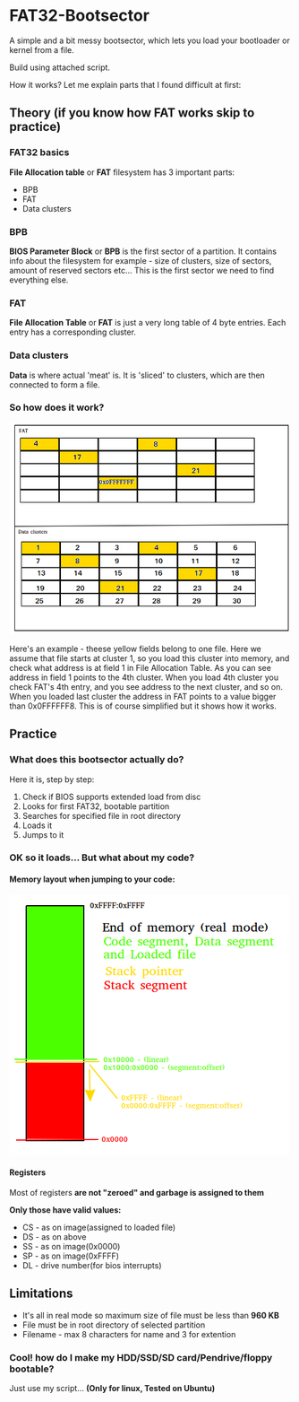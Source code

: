 # FAT32-Bootsector

A simple and a bit messy bootsector, which lets you load your bootloader or kernel from a file.

Build using attached script.

How it works? Let me explain parts that I found difficult at first:

## Theory (if you know how FAT works skip to practice)

### FAT32 basics


**File Allocation table** or **FAT** filesystem has 3 important parts:
+ BPB
+ FAT
+ Data clusters

### BPB

**BIOS Parameter Block** or **BPB** is the first sector of a partition. It contains info about the filesystem for example - size of clusters, size of sectors, amount of reserved sectors etc...
This is the first sector we need to find everything else.

### FAT

**File Allocation Table** or **FAT** is just a very long table of 4 byte entries. Each entry has a corresponding cluster.

### Data clusters

**Data** is where actual 'meat' is. It is 'sliced' to clusters, which are then connected to form a file.

### So how does it work?

![alt text](https://github.com/TebexPL/FAT32-Bootsector/blob/master/doc/fathowto.png "FAT_howto")

Here's an example - theese yellow fields belong to one file. Here we assume that file starts at cluster 1, so you load this cluster into memory, and check what address is at field 1 in File Allocation Table. As you can see address in field 1 points to the 4th cluster. When you load 4th cluster you check FAT's 4th entry, and you see address to the next cluster, and so on. When you loaded last cluster the address in FAT points to a value bigger than 0x0FFFFFF8. This is of course simplified but it shows how it works.

## Practice

### What does this bootsector actually do?

Here it is, step by step:

1. Check if BIOS supports extended load from disc
2. Looks for first FAT32, bootable partition
3. Searches for specified file in root directory
4. Loads it
5. Jumps to it

### OK so it loads... But what about my code? 

#### Memory layout when jumping to your code:
![alt text](https://github.com/TebexPL/FAT32-Bootsector/blob/master/doc/Memory_layout.png "Memory layout")

#### Registers
Most of registers **are not "zeroed" and garbage is assigned to them**

**Only those have valid values:**

+ CS - as on image(assigned to loaded file)
+ DS - as on above
+ SS - as on image(0x0000)
+ SP - as on image(0xFFFF)
+ DL - drive number(for bios interrupts)

## Limitations
+ It's all in real mode so maximum size of file must be less than **960 KB**
+ File must be in root directory of selected partition
+ Filename - max 8 characters for name and 3 for extention

### Cool! how do I make my HDD/SSD/SD card/Pendrive/floppy bootable?

Just use my script... **(Only for linux, Tested on Ubuntu)**
